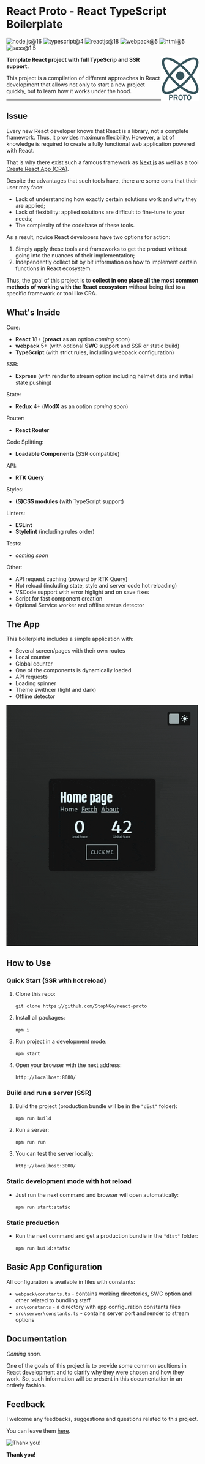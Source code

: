 # React Proto - React TypeScript Boilerplate

![node.js@16](https://img.shields.io/badge/node.js-16-339933?style=for-the-badge&logo=nodedotjs) ![typescript@4](https://img.shields.io/badge/typescript-4-3178C6?style=for-the-badge&logo=typescript) ![reactjs@18](https://img.shields.io/badge/Reactjs-18-61DAFB?style=for-the-badge&logo=react) ![webpack@5](https://img.shields.io/badge/webpack-5-8dd6f9?style=for-the-badge&logo=webpack) ![html@5](https://img.shields.io/badge/html-5-E34F26?style=for-the-badge&logo=html5) ![sass@1.5](https://img.shields.io/badge/sass-1.5-CC6699?style=for-the-badge&logo=sass)

<img align="right" width="100" src="src/assets/images/logo.png">

**Template React project with full TypeScrip and SSR support.**

This project is a compilation of different approaches in React development that allows not only to start a new project quickly, but to learn how it works under the hood.

---

## Issue

Every new React developer knows that React is a library, not a complete framework. Thus, it provides maximum flexibility. However, a lot of knowledge is required to create a fully functional web application powered with React.

That is why there exist such a famous framework as [Next.js](https://nextjs.org/) as well as a tool [Create React App (CRA)](https://create-react-app.dev/).

Despite the advantages that such tools have, there are some cons that their user may face:

- Lack of understanding how exactly certain solutions work and why they are applied;
- Lack of flexibility: applied solutions are difficult to fine-tune to your needs;
- The complexity of the codebase of these tools.

As a result, novice React developers have two options for action:

1. Simply apply these tools and frameworks to get the product without going into the nuances of their implementation;
2. Independently collect bit by bit information on how to implement certain functions in React ecosystem.

Thus, the goal of this project is to **collect in one place all the most common methods of working with the React ecosystem** without being tied to a specific framework or tool like CRA.

## What's Inside

Core:

- **React** 18+ (**preact** as an option *coming soon*)
- **webpack** 5+ (with optional **SWC** support and SSR or static build)
- **TypeScript** (with strict rules, including  webpack configuration)

SSR:

- **Express** (with render to stream option including helmet data and initial state pushing)

State:

- **Redux** 4+ (**ModX** as an option *coming soon*)

Router:

- **React Router**

Code Splitting:

- **Loadable Components** (SSR compatible)

API:

- **RTK Query**

Styles:

- **(S)CSS modules** (with TypeScript support)

Linters:

- **ESLint**
- **Stylelint** (including rules order)

Tests:

- *coming soon*

Other:

- API request caching (powerd by RTK Query)
- Hot reload (including state, style and server code hot reloading)
- VSCode support with error higlight and on save fixes
- Script for fast component creation
- Optional Service worker and offline status detector

## The App

This boilerplate includes a simple application with:

- Several screen/pages with their own routes
- Local counter
- Global counter
- One of the components is dynamically loaded
- API requests
- Loading spinner
- Theme swithcer (light and dark)
- Offline detector

![The App](src/assets/images/app.gif)

## How to Use

### Quick Start (SSR with hot reload)

1. Clone this repo:

   `git clone https://github.com/StopNGo/react-proto`
2. Install all packages:

   `npm i`
3. Run project in a development mode:

   `npm start`
4. Open your browser with the next address:

   `http://localhost:8080/`

### Build and run a server (SSR)

1. Build the project (production bundle will be in the `"dist"` folder):

   `npm run build`
2. Run a server:

   `npm run run`
3. You can test the server locally:

   `http://localhost:3000/`

### Static development mode with hot reload

- Just run the next command and browser will open automatically:

  `npm run start:static`

### Static production

- Run the next command and get a production bundle in the `"dist"` folder:

  `npm run build:static`

## Basic App Configuration

All configuration is available in files with constants:

- `webpack\constants.ts` - contains working directories, SWC option and other related to bundling staff
- `src\constants` - a directory with app configuration constants files
- `src\server\constants.ts` - contains server port and render to stream options

## Documentation

*Coming soon.*

One of the goals of this project is to provide some common soultions in React development and to clarify why they were chosen and how they work. So, such information will be present in this documentation in an orderly fashion.

## Feedback

I welcome any feedbacks, suggestions and questions related to this project.

You can leave them [here](https://github.com/StopNGo/react-proto/issues).

![Thank you!](http://media.riffsy.com/images/26d31721af290a7e42eae0498a4730a5/tenor.gif)

**Thank you!**
